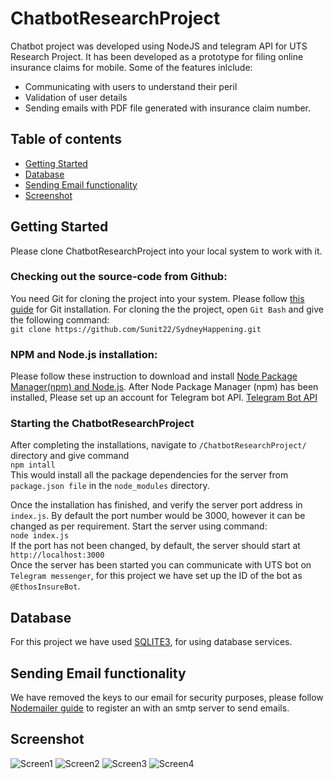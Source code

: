 # ChatbotResearchProject

Chatbot project was developed using NodeJS and telegram API for UTS Research Project. It has been developed as a prototype for filing online insurance claims for mobile. Some of the features inlclude: <br>
 * Communicating with users to understand their peril<br>
 * Validation of user details<br>
 * Sending emails with PDF file generated with insurance claim number.<br>

## Table of contents
<!--ts-->
   * [Getting Started](#getting-started)
   * [Database](#database)
   * [Sending Email functionality](#sending-email-functionality)
   * [Screenshot](#screenshot)
<!--te-->

## Getting Started
Please clone ChatbotResearchProject into your local system to work with it. <br>

### Checking out the source-code from Github:
You need Git for cloning the project into your system. Please follow [this guide](https://git-scm.com/book/en/v2/Getting-Started-Installing-Git) for Git installation. For cloning the the project, open `Git Bash` and give the following command: <br/>
`git clone https://github.com/Sunit22/SydneyHappening.git` <br>

### NPM and Node.js installation:
Please follow these instruction to download and install 
[Node Package Manager(npm) and Node.js](https://www.npmjs.com/get-npm). After Node Package Manager (npm) has been installed, Please set up an account for Telegram bot API. [Telegram Bot API ](https://core.telegram.org/bots) <br>

### Starting the ChatbotResearchProject
After completing the installations, navigate to `/ChatbotResearchProject/` directory and give command <br>
`npm intall`<br>
This would install all the package dependencies for the server from `package.json file` in the `node_modules` directory. <br>  

Once the installation has finished, and verify the server port address in `index.js`. By default the port number would be 3000, however it can be changed as per requirement. Start the server using command: <br>
`node index.js`<br>
If the port has not been changed, by default, the server should start at `http://localhost:3000` <br>
Once the server has been started you can communicate with UTS bot on `Telegram messenger`, for this project we have set up the ID of the bot as `@EthosInsureBot`. 


## Database
For this project we have used [SQLITE3](https://www.sqlite.org/index.html), for using database services.  

## Sending Email functionality
We have removed the keys to our email for security purposes, please follow [Nodemailer guide](https://nodemailer.com/about/) to register an with an smtp server to send emails.

## Screenshot
![Screen1](https://i.imgur.com/MX4L7hT.jpg)
![Screen2](https://i.imgur.com/g9kkaNW.jpg)
![Screen3](https://i.imgur.com/PuA2c9w.jpg)
![Screen4](https://i.imgur.com/em43Dlz.jpg)
